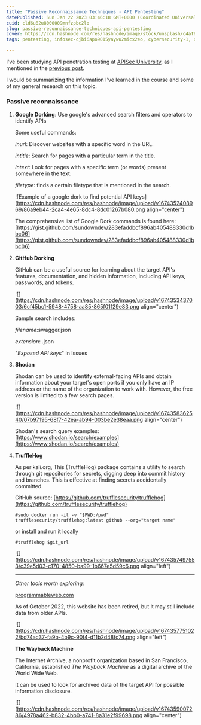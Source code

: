```yaml
---
title: "Passive Reconnaissance Techniques - API Pentesting"
datePublished: Sun Jan 22 2023 03:46:18 GMT+0000 (Coordinated Universal Time)
cuid: cld6u82u8000009mnfzpbc2lo
slug: passive-reconnaissance-techniques-api-pentesting
cover: https://cdn.hashnode.com/res/hashnode/image/stock/unsplash/c4aT8MfEzdw/upload/b0dc201017f04aea52a8be6820a63a4d.jpeg
tags: pentesting, infosec-cjbi6apo9015yaywu2micx2eo, cybersecurity-1, osint, api-security

---
```


I've been studying API penetration testing at [APISec University](https://university.apisec.ai/), as I mentioned in the [previous post](https://nebulablogs.com/my-pentesting-journey-so-far).

I would be summarizing the information I've learned in the course and some of my general research on this topic.

### Passive reconnaissance

1. **Google Dorking**: Use google's advanced search filters and operators to identify APIs
    
    Some useful commands:
    
    *inurl*: Discover websites with a specific word in the URL.
    
    *intitle*: Search for pages with a particular term in the title.
    
    *intext*: Look for pages with a specific term (or words) present somewhere in the text.
    
    *filetype*: finds a certain filetype that is mentioned in the search.
    
    ![Example of a google dork to find potential API keys](https://cdn.hashnode.com/res/hashnode/image/upload/v1674352408969/86a9eb44-2ca4-4e65-8dc4-8dc01267b080.png align="center")
    
    The comprehensive list of Google Dork commands is found here: [https://gist.github.com/sundowndev/283efaddbcf896ab405488330d1bbc06](https://gist.github.com/sundowndev/283efaddbcf896ab405488330d1bbc06)
    
2. **GitHub Dorking**
    
    GitHub can be a useful source for learning about the target API's features, documentation, and hidden information, including API keys, passwords, and tokens.
    
    ![](https://cdn.hashnode.com/res/hashnode/image/upload/v1674353437003/6cf45bc1-5948-4758-aa85-865f01f29e83.png align="center")
    
    Sample search includes:
    
    *filename*:swagger.json
    
    *extension*: .json
    
    "*Exposed API keys*" in Issues
    
3. **Shodan**
    
    Shodan can be used to identify external-facing APIs and obtain information about your target's open ports if you only have an IP address or the name of the organization to work with. However, the free version is limited to a few search pages.
    
    ![](https://cdn.hashnode.com/res/hashnode/image/upload/v1674358362540/07b97195-68f7-42ea-ab94-003be2e38eaa.png align="center")
    
    Shodan's search query examples: [https://www.shodan.io/search/examples](https://www.shodan.io/search/examples)
    
4. **TruffleHog**
    
    As per kali.org, This (TruffleHog) package contains a utility to search through git repositories for secrets, digging deep into commit history and branches. This is effective at finding secrets accidentally committed.
    
    GitHub source: [https://github.com/trufflesecurity/trufflehog](https://github.com/trufflesecurity/trufflehog)
    
    `#sudo docker run -it -v "$PWD:/pwd" trufflesecurity/trufflehog:latest github --org="target name"`
    
    or install and run it locally
    
    `#trufflehog $git_url`
    
    ![](https://cdn.hashnode.com/res/hashnode/image/upload/v1674357497553/c39e5d03-c170-4850-ba99-1b667e5d59c6.png align="left")
    
    ---
    
    *Other tools worth exploring:*
    
    [programmableweb.com](http://programmableweb.com)
    
    As of October 2022, this website has been retired, but it may still include data from older APIs.
    
    ![](https://cdn.hashnode.com/res/hashnode/image/upload/v1674357751022/bd74ac37-fa9b-4b9c-90f4-d11b2d48fc74.png align="left")
    
    **The Wayback Machine**
    
    The Internet Archive, a nonprofit organization based in San Francisco, California, established *The Wayback Machine* as a digital archive of the World Wide Web.
    
    It can be used to look for archived data of the target API for possible information disclosure.
    
    ![](https://cdn.hashnode.com/res/hashnode/image/upload/v1674359007286/4978a462-b832-4bb0-a741-8a31e2f99698.png align="center")